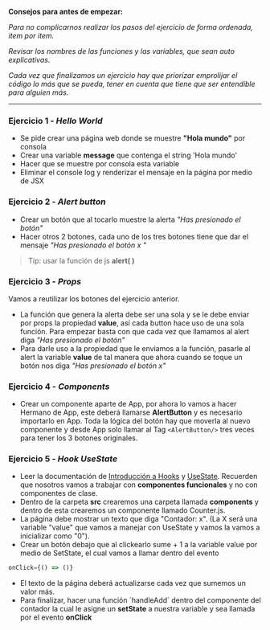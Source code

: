 **Consejos para antes de empezar:**

  _Para no complicarnos realizar los pasos del ejercicio de forma ordenada, item por item._
  
   _Revisar los nombres de las funciones y las variables, que sean auto explicativas._ 
  
  _Cada vez que finalizamos un ejercicio hay que priorizar emprolijar el código lo más que se pueda, tener en cuenta que tiene que ser entendible para alguien más._
  
  
  ---
### Ejercicio 1 - *Hello World* 
- Se pide crear una página web donde se muestre **"Hola mundo"** por consola
- Crear una variable **message** que contenga el string 'Hola mundo'
- Hacer que se muestre por consola esta variable 
- Eliminar el console log y renderizar el mensaje en la página por medio de JSX
### Ejercicio 2 - *Alert button* 
- Crear un botón que al tocarlo muestre la alerta _"Has presionado el botón"_
- Hacer otros 2 botones, cada uno de los tres botones tiene que dar el mensaje _"Has presionado el botón x "_
> Tip: usar la función de js **alert( )**
### Ejercicio 3 - *Props*
Vamos a reutilizar los botones del ejercicio anterior. 

- La función que genera la alerta debe ser una sola y se le debe enviar por props la propiedad **value**, así cada button hace uso de una sola función. Para empezar basta con que cada vez que llamamos al alert diga _"Has presionado el botón"_
- Para darle uso a la propiedad que le enviamos a la función, pasarle al alert la variable **value** de tal manera que ahora cuando se toque un botón nos diga _"Has presionado el botón x"_
### Ejercicio 4 - *Components*
- Crear un componente aparte de App, por ahora lo vamos a hacer Hermano de App, este deberá llamarse **AlertButton** y es necesario importarlo en App. Toda la lógica del botón hay que moverla al nuevo componente y desde App solo llamar al Tag `<AlertButton/>` tres veces para tener los 3 botones originales. 

### Ejercicio 5 - *Hook UseState*
- Leer la documentación de [Introducción a Hooks](https://reactjs.org/docs/hooks-state.html) y [UseState](https://reactjs.org/docs/hooks-state.html). Recuerden que nosotros vamos a trabajar con **componentes funcionales** y no con componentes de clase.
- Dentro de la carpeta **src** crearemos una carpeta llamada **components** y dentro de esta crearemos un componente llamado Counter.js.
- La página debe mostrar un texto que diga "Contador: x". (La X será una variable "value" que vamos a manejar con UseState y vamos la vamos a inicializar como "0").
- Crear un botón debajo que al clickearlo sume + 1 a la variable value por medio de SetState, el cual vamos a llamar dentro del evento 
```javascript
onClick={() => ()}
```
- El texto de la página deberá actualizarse cada vez que sumemos un valor más.
- Para finalizar, hacer una función ´handleAdd´ dentro del componente del contador la cual le asigne un **setState** a nuestra variable y sea llamada por el evento **onClick**
